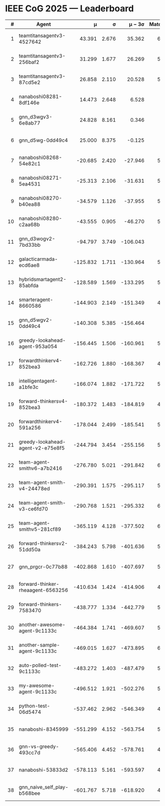 # IEEE CoG 2025 — Leaderboard

| # | Agent | μ | σ | μ − 3σ | Matches | Updated |
|---:|---|---:|---:|---:|---:|---|
| 1 | teamtitansagentv3-4527642 | 43.391 | 2.676 | 35.362 | 6096 | 2025-08-30 03:59 |
| 2 | teamtitansagentv3-256baf2 | 31.299 | 1.677 | 26.269 | 5996 | 2025-08-30 03:59 |
| 3 | teamtitansagentv3-87cd5e2 | 26.858 | 2.110 | 20.528 | 5520 | 2025-08-30 03:59 |
| 4 | nanaboshi08281-8df146e | 14.473 | 2.648 | 6.528 | 206 | 2025-08-30 03:59 |
| 5 | gnn_d3wgv3-6e8ab77 | 24.828 | 8.161 | 0.346 | 118 | 2025-08-30 03:59 |
| 6 | gnn_d5wg-0dd49c4 | 25.000 | 8.375 | -0.125 | 100 | 2025-08-30 03:59 |
| 7 | nanaboshi08268-54e82c1 | -20.685 | 2.420 | -27.946 | 5560 | 2025-08-30 03:59 |
| 8 | nanaboshi08271-5ea4531 | -25.313 | 2.106 | -31.631 | 5998 | 2025-08-30 03:59 |
| 9 | nanaboshi08270-b40ea88 | -34.579 | 1.126 | -37.955 | 5880 | 2025-08-30 03:59 |
| 10 | nanaboshi08280-c2aa68b | -43.555 | 0.905 | -46.270 | 5438 | 2025-08-30 03:59 |
| 11 | gnn_d3wogv2-7bd33bb | -94.797 | 3.749 | -106.043 | 224 | 2025-08-30 03:59 |
| 12 | galacticarmada-ecd6ae8 | -125.832 | 1.711 | -130.964 | 5560 | 2025-08-30 03:59 |
| 13 | hybridsmartagent2-85abfda | -128.589 | 1.569 | -133.295 | 5086 | 2025-08-30 03:59 |
| 14 | smarteragent-8660586 | -144.903 | 2.149 | -151.349 | 4522 | 2025-08-30 03:59 |
| 15 | gnn_d5wgv2-0dd49c4 | -140.308 | 5.385 | -156.464 | 180 | 2025-08-30 03:59 |
| 16 | greedy-lookahead-agent-953a054 | -156.445 | 1.506 | -160.961 | 5428 | 2025-08-30 03:59 |
| 17 | forwardthinkerv4-852bea3 | -162.726 | 1.880 | -168.367 | 4675 | 2025-08-30 03:59 |
| 18 | intelligentagent-a1bfe3c | -166.074 | 1.882 | -171.722 | 5031 | 2025-08-30 03:59 |
| 19 | forward-thinkersv4-852bea3 | -180.372 | 1.483 | -184.819 | 4701 | 2025-08-30 03:59 |
| 20 | forwardthinkerv4-591a256 | -178.044 | 2.499 | -185.541 | 5029 | 2025-08-30 03:59 |
| 21 | greedy-lookahead-agent-v2-e75e8f5 | -244.794 | 3.454 | -255.156 | 5680 | 2025-08-30 03:59 |
| 22 | team-agent-smithv6-a7b2416 | -276.780 | 5.021 | -291.842 | 6000 | 2025-08-30 03:59 |
| 23 | team-agent-smith-v4-24478ed | -290.391 | 1.575 | -295.117 | 5458 | 2025-08-30 03:59 |
| 24 | team-agent-smith-v3-ce6fd70 | -290.768 | 1.521 | -295.332 | 6378 | 2025-08-30 03:59 |
| 25 | team-agent-smithv5-281cf89 | -365.119 | 4.128 | -377.502 | 6040 | 2025-08-30 03:59 |
| 26 | forward-thinkersv2-51dd50a | -384.243 | 5.798 | -401.636 | 5308 | 2025-08-30 03:59 |
| 27 | gnn_prgcr-0c77b88 | -402.868 | 1.610 | -407.697 | 5410 | 2025-08-30 03:59 |
| 28 | forward-thinker-rheaagent-6563256 | -410.634 | 1.424 | -414.906 | 4908 | 2025-08-30 03:59 |
| 29 | forward-thinkers-7583470 | -438.777 | 1.334 | -442.779 | 5920 | 2025-08-30 03:59 |
| 30 | another-awesome-agent-9c1133c | -464.384 | 1.741 | -469.607 | 5600 | 2025-08-30 03:59 |
| 31 | another-sample-agent-9c1133c | -469.015 | 1.627 | -473.895 | 6020 | 2025-08-30 03:59 |
| 32 | auto-polled-test-9c1133c | -483.272 | 1.403 | -487.479 | 5760 | 2025-08-30 03:59 |
| 33 | my-awesome-agent-9c1133c | -496.512 | 1.921 | -502.276 | 5860 | 2025-08-30 03:59 |
| 34 | python-test-06d5474 | -537.462 | 2.962 | -546.349 | 4860 | 2025-08-30 03:59 |
| 35 | nanaboshi-8345999 | -551.299 | 4.152 | -563.754 | 5070 | 2025-08-30 03:59 |
| 36 | gnn-vs-greedy-493cc7d | -565.406 | 4.452 | -578.761 | 4540 | 2025-08-30 03:59 |
| 37 | nanaboshi-53833d2 | -578.113 | 5.161 | -593.597 | 4320 | 2025-08-30 03:59 |
| 38 | gnn_naive_self_play-b568bee | -601.767 | 5.718 | -618.920 | 4940 | 2025-08-30 03:59 |
